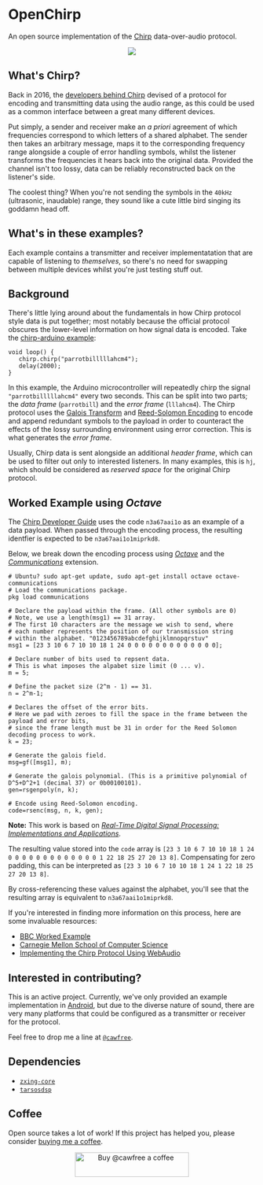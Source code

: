 # OpenChirp
An open source implementation of the [Chirp](https://www.chirp.io) data-over-audio protocol.

<p align="center">
  <img src ="https://i.imgur.com/rP7JR3H.png" />
</p>

## What's Chirp?
Back in 2016, the [developers behind Chirp](https://www.chirp.io/about) devised of a protocol for encoding and transmitting data using the audio range, as this could be used as a common interface between a great many different devices. 

Put simply, a sender and receiver make an _a priori_ agreement of which frequencies correspond to which letters of a shared alphabet. The sender then takes an arbitrary message, maps it to the corresponding frequency range alongside a couple of error handling symbols, whilst the listener transforms the frequencies it hears back into the original data. Provided the channel isn't too lossy, data can be reliably reconstructed back on the listener's side. 

The coolest thing? When you're not sending the symbols in the `40kHz` (ultrasonic, inaudable) range, they sound like a cute little bird singing its goddamn head off.

## What's in these examples?
Each example contains a transmitter and receiver implementatation that are capable of listening to _themselves_, so there's no need for swapping between multiple devices whilst you're just testing stuff out.

## Background
There's little lying around about the fundamentals in how Chirp protocol style data is put together; most notably because the official protocol obscures the lower-level information on how signal data is encoded. Take the [chirp-arduino example](https://github.com/chirp/chirp-arduino):

```
void loop() {
   chirp.chirp("parrotbilllllahcm4");
   delay(2000);
}
```

In this example, the Arduino microcontroller will repeatedly chirp the signal `"parrotbilllllahcm4"` every two seconds. This can be split into two parts; the _data frame_ (`parrotbill`) and the _error frame_ (`lllahcm4`). The Chirp protocol uses the [Galois Transform](https://en.wikipedia.org/wiki/Galois_theory) and [Reed-Solomon Encoding](https://en.wikipedia.org/wiki/Reed%E2%80%93Solomon_error_correction) to encode and append redundant symbols to the payload in order to counteract the effects of the lossy surrounding environment using error correction. This is what generates the _error frame_.

Usually, Chirp data is sent alongside an additional _header frame_, which can be used to filter out only to interested listeners. In many examples, this is `hj`, which should be considered as _reserved space_ for the original Chirp protocol.

## Worked Example using _Octave_
The [Chirp Developer Guide](developers.chirp.io/docs/chirps-shortcodes) uses the code `n3a67aai1o` as an example of a data payload. When passed through the encoding process, the resulting identfier is expected to be `n3a67aai1o1miprkd8`.

Below, we break down the encoding process using [_Octave_](https://www.gnu.org/software/octave/) and the [_Communications_](https://octave.sourceforge.io/communications/) extension. 

```
# Ubuntu? sudo apt-get update, sudo apt-get install octave octave-communications
# Load the communications package.
pkg load communications 

# Declare the payload within the frame. (All other symbols are 0)
# Note, we use a length(msg1) == 31 array.
# The first 10 characters are the message we wish to send, where
# each number represents the position of our transmission string
# within the alphabet. "0123456789abcdefghijklmnopqrstuv"
msg1 = [23 3 10 6 7 10 10 18 1 24 0 0 0 0 0 0 0 0 0 0 0 0 0]; 

# Declare number of bits used to repsent data. 
# This is what imposes the alpabet size limit (0 ... v).       
m = 5; 

# Define the packet size (2^m - 1) == 31.
n = 2^m-1; 

# Declares the offset of the error bits. 
# Here we pad with zeroes to fill the space in the frame between the payload and error bits,
# since the frame length must be 31 in order for the Reed Solomon decoding process to work.
k = 23; 

# Generate the galois field.
msg=gf([msg1], m); 

# Generate the galois polynomial. (This is a primitive polynomial of D^5+D^2+1 (decimal 37) or 0b00100101).
gen=rsgenpoly(n, k); 

# Encode using Reed-Solomon encoding.
code=rsenc(msg, n, k, gen); 
```
__Note:__ This work is based on [_Real-Time Digital Signal Processing: Implementations and Applications_](https://books.google.co.uk/books?id=QIj9Pthp_T8C&pg=PA569&lpg=PA569&dq=reed+solomon+2%5E5&source=bl&ots=kBzfAyfry_&sig=T7AcjbdMjSNXNl1o1ETlAMfDuyg&hl=en&sa=X&ved=0ahUKEwiJu6am4M3WAhXBbRQKHQoPDIg4ChDoAQgnMAA#v=onepage&q=reed%20solomon%202%5E5&f=false).

The resulting value stored into the `code` array is `[23 3 10 6 7 10 10 18 1 24 0 0 0 0 0 0 0 0 0 0 0 0 0 1 22 18 25 27 20 13 8]`. Compensating for zero padding, this can be interpreted as `[23 3 10 6 7 10 10 18 1 24 1 22 18 25 27 20 13 8]`. 

By cross-referencing these values against the alphabet, you'll see that the resulting array is equivalent to `n3a67aai1o1miprkd8`.

If you're interested in finding more information on this process, here are some invaluable resources:
  - [BBC Worked Example](https://downloads.bbc.co.uk/rd/pubs/whp/whp-pdf-files/WHP031.pdf)
  - [Carnegie Mellon School of Computer Science](https://www.cs.cmu.edu/~guyb/realworld/reedsolomon/reed_solomon_codes.html)
  - [Implementing the Chirp Protocol Using WebAudio](http://ricardo.cc/2012/12/30/Implementing-the-chirp-protocol-using-webaudio.html)

## Interested in contributing?
This is an active project. Currently, we've only provided an example implementation in [Android](https://github.com/Cawfree/OpenChirp/tree/master/android), but due to the diverse nature of sound, there are very many platforms that could be configured as a transmitter or receiver for the protocol. 

Feel free to drop me a line at [`@cawfree`](https://twitter.com/cawfree).

## Dependencies
  - [`zxing-core`](https://github.com/zxing/zxing)
  - [`tarsosdsp`](https://github.com/JorenSix/TarsosDSP)
  
## Coffee

Open source takes a lot of work! If this project has helped you, please consider [buying me a coffee](https://www.buymeacoffee.com/cawfree).

<p align="center">
  <a href="https://www.buymeacoffee.com/cawfree">
    <img src="https://cdn.buymeacoffee.com/buttons/default-orange.png" alt="Buy @cawfree a coffee" width="232" height="50" />
  </a>
</p>
